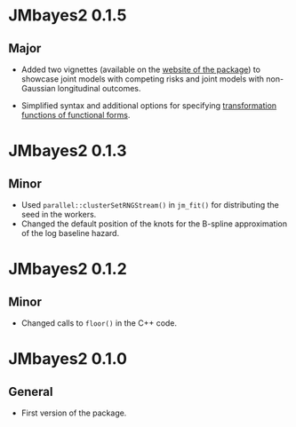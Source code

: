 # JMbayes2 0.1.5

## Major
* Added two vignettes (available on the [website of the package](https://drizopoulos.github.io/JMbayes2/)) to showcase joint models with competing risks and joint models with non-Gaussian longitudinal outcomes.

* Simplified syntax and additional options for specifying [transformation functions of functional forms](https://drizopoulos.github.io/JMbayes2/articles/Transformation_Functions.html).


# JMbayes2 0.1.3

## Minor
* Used `parallel::clusterSetRNGStream()` in `jm_fit()` for distributing the seed in the workers.
* Changed the default position of the knots for the B-spline approximation of the log baseline hazard.


# JMbayes2 0.1.2

## Minor
* Changed calls to `floor()` in the C++ code.


# JMbayes2 0.1.0

## General
* First version of the package.

